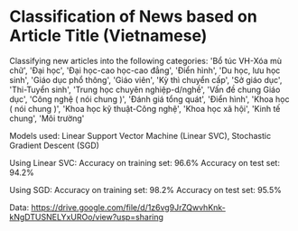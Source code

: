 # Classification of News based on Article Title (Vietnamese)

Classifying new articles into the following categories:
'Bổ túc VH-Xóa mù chữ', 'Đại học', 'Đại học-cao học-cao đẳng', 'Điển hình', 'Du học, lưu học sinh', 'Giáo dục phổ thông', 'Giáo viên', 'Kỳ thì chuyển cấp', 'Sở giáo dục', 'Thi-Tuyển sinh', 'Trung học chuyên nghiệp-d/nghề', 'Vấn đề chung Giáo dục', 'Công nghệ ( nói chung )', 'Đánh giá tổng quát', 'Điển hình', 'Khoa học ( nói chung )', 'Khoa học kỹ thuật-Công nghệ', 'Khoa học xã hội', 'Kinh tế chung', 'Môi trường'
    

Models used: Linear Support Vector Machine (Linear SVC), Stochastic Gradient Descent (SGD) 

Using Linear SVC:
Accuracy on training set: 96.6%
Accuracy on test set: 94.2%

Using SGD:
Accuracy on training set: 98.2%
Accuracy on test set: 95.5%

Data: https://drive.google.com/file/d/1z6vg9JrZQwvhKnk-kNgDTUSNELYxUROo/view?usp=sharing
